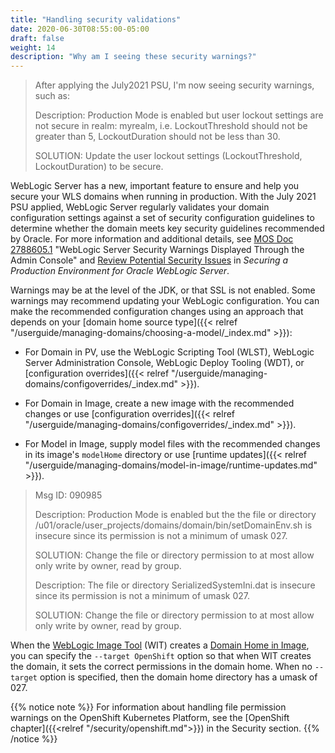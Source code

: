 ```yaml
---
title: "Handling security validations"
date: 2020-06-30T08:55:00-05:00
draft: false
weight: 14
description: "Why am I seeing these security warnings?"
---
```


> After applying the July2021 PSU, I'm now seeing security warnings, such as:
>
> Description: Production Mode is enabled but user lockout settings are not secure in realm: myrealm, i.e. LockoutThreshold should not be greater than 5, LockoutDuration should not be less than 30.
>
> SOLUTION: Update the user lockout settings (LockoutThreshold, LockoutDuration) to be secure.

WebLogic Server has a new, important feature to ensure and help you secure your WLS domains when running in production. With the July 2021 PSU applied, WebLogic Server regularly validates your domain configuration settings against a set of security configuration guidelines to determine whether the domain meets key security guidelines recommended by Oracle. For more information and additional details, see [MOS Doc 2788605.1](https://support.oracle.com/rs?type=doc&id=2788605.1) "WebLogic Server Security Warnings Displayed Through the Admin Console" and [Review Potential Security Issues](https://docs.oracle.com/en/middleware/fusion-middleware/weblogic-server/12.2.1.4/lockd/secure.html#GUID-4148D1BE-2D54-4DA5-8E94-A35D48DCEF1D) in _Securing a Production Environment for Oracle WebLogic Server_.

Warnings may be at the level of the JDK, or that SSL is not enabled. Some warnings may recommend updating your WebLogic configuration. You can make the recommended configuration changes using an approach that depends on your [domain home source type]({{< relref "/userguide/managing-domains/choosing-a-model/_index.md" >}}):

- For Domain in PV, use the WebLogic Scripting Tool (WLST), WebLogic Server Administration Console, WebLogic Deploy Tooling (WDT), or [configuration overrides]({{< relref "/userguide/managing-domains/configoverrides/_index.md" >}}).

- For Domain in Image, create a new image with the recommended changes or use [configuration overrides]({{< relref "/userguide/managing-domains/configoverrides/_index.md" >}}).

- For Model in Image, supply model files with the recommended changes in its image's `modelHome` directory or use [runtime updates]({{< relref "/userguide/managing-domains/model-in-image/runtime-updates.md" >}}).


> Msg ID: 090985
>
> Description: Production Mode is enabled but the the file or directory /u01/oracle/user_projects/domains/domain/bin/setDomainEnv.sh is insecure since its permission is not a minimum of umask 027.
>
> SOLUTION: Change the file or directory permission to at most allow only write by owner, read by group.
>
> Description:  The file or directory SerializedSystemIni.dat is insecure since its permission is not a minimum of umask 027.
>
> SOLUTION: Change the file or directory permission to at most allow only write by owner, read by group.

When the [WebLogic Image Tool](https://oracle.github.io/weblogic-image-tool/) (WIT) creates a [Domain Home in Image](https://oracle.github.io/weblogic-kubernetes-operator/userguide/managing-domains/choosing-a-model/), you can specify the `--target OpenShift` option so that when WIT creates the domain, it sets the correct permissions in the domain home. When no `--target` option is specified, then the domain home directory has a umask of 027.

{{% notice note %}}
For information about handling file permission warnings on the OpenShift Kubernetes Platform, see the [OpenShift chapter]({{<relref "/security/openshift.md">}}) in the Security section.
{{% /notice %}}

